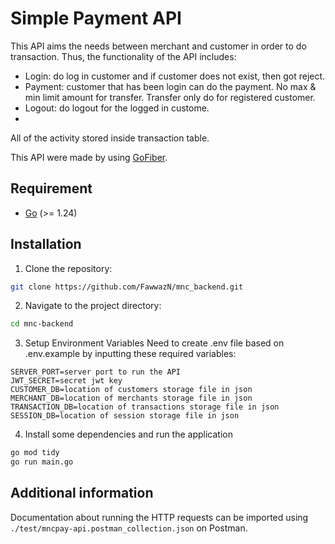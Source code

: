 # Simple Payment API
This API aims the needs between merchant and customer in order to do transaction. Thus, the functionality of the API includes:

-	Login: do log in customer and if customer does not exist, then got reject. 
-	Payment: customer that has been login can do the payment. No max & min limit amount for transfer. Transfer only do for registered customer. 
-	Logout: do logout for the logged in custome.
-   

All of the activity stored inside transaction table. 

This API were made by using [GoFiber](https://gofiber.io/).

## Requirement
- [Go](https://go.dev/) (>= 1.24)

## Installation
1. Clone the repository:
```sh
git clone https://github.com/FawwazN/mnc_backend.git
```
2. Navigate to the project directory:
```sh
cd mnc-backend
```
3. Setup Environment Variables
Need to create .env file based on .env.example by inputting these required variables:
```
SERVER_PORT=server port to run the API
JWT_SECRET=secret jwt key
CUSTOMER_DB=location of customers storage file in json
MERCHANT_DB=location of merchants storage file in json
TRANSACTION_DB=location of transactions storage file in json
SESSION_DB=location of session storage file in json
```
4. Install some dependencies and run the application
```sh
go mod tidy
go run main.go
```

## Additional information

Documentation about running the HTTP requests can be imported using `./test/mncpay-api.postman_collection.json` on Postman.